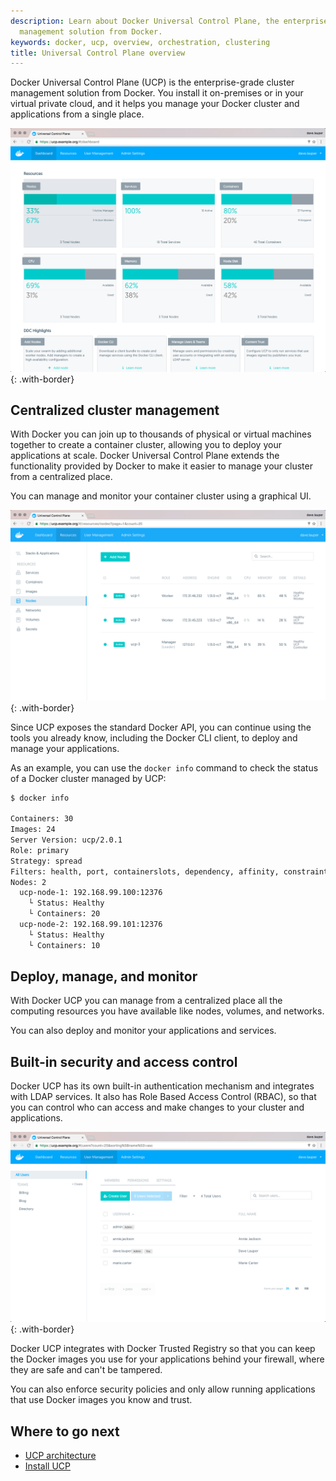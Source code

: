 ```yaml
---
description: Learn about Docker Universal Control Plane, the enterprise-grade cluster
  management solution from Docker.
keywords: docker, ucp, overview, orchestration, clustering
title: Universal Control Plane overview
---
```


Docker Universal Control Plane (UCP) is the enterprise-grade cluster management
solution from Docker. You install it on-premises or in your virtual private
cloud, and it helps you manage your Docker cluster and applications from a
single place.

![](../../../images/ucp.png){: .with-border}

## Centralized cluster management

With Docker you can join up to thousands of physical or virtual machines
together to create a container cluster, allowing you to deploy your applications
at scale. Docker Universal Control Plane extends the functionality provided
by Docker to make it easier to manage your cluster from a centralized place.

You can manage and monitor your container cluster using a graphical UI.

![](../../../images/try-ddc-2.png){: .with-border}

Since UCP exposes the standard Docker API, you can continue using the tools
you already know, including the Docker CLI client, to deploy and manage your
applications.

As an example, you can use the `docker info` command to check the
status of a Docker cluster managed by UCP:

```bash
$ docker info

Containers: 30
Images: 24
Server Version: ucp/2.0.1
Role: primary
Strategy: spread
Filters: health, port, containerslots, dependency, affinity, constraint
Nodes: 2
  ucp-node-1: 192.168.99.100:12376
    └ Status: Healthy
    └ Containers: 20
  ucp-node-2: 192.168.99.101:12376
    └ Status: Healthy
    └ Containers: 10
```

## Deploy, manage, and monitor

With Docker UCP you can manage from a centralized place all the computing
resources you have available like nodes, volumes, and networks.

You can also deploy and monitor your applications and services.

## Built-in security and access control

Docker UCP has its own built-in authentication mechanism and integrates with
LDAP services. It also has Role Based Access Control (RBAC), so that you can
control who can access and make changes to your cluster and applications.

![](images/overview-3.png){: .with-border}

Docker UCP integrates with Docker Trusted Registry so that you can keep the
Docker images you use for your applications behind your firewall, where they
are safe and can't be tampered.

You can also enforce security policies and only allow running applications
that use Docker images you know and trust.

## Where to go next

* [UCP architecture](architecture.md)
* [Install UCP](admin/install/index.md)
